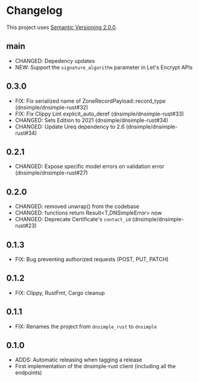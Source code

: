 # Changelog

This project uses [Semantic Versioning 2.0.0](http://semver.org/).

## main

- CHANGED: Depedency updates
- NEW: Support the `signature_algorithm` parameter in Let's Encrypt APIs

## 0.3.0

- FIX: Fix serialized name of ZoneRecordPayload::record_type (dnsimple/dnsimple-rust#32)
- FIX: Fix Clippy Lint explicit_auto_deref (dnsimple/dnsimple-rust#33)
- CHANGED: Sets Edition to 2021 (dnsimple/dnsimple-rust#34)
- CHANGED: Update Ureq dependency to 2.6 (dnsimple/dnsimple-rust#34)

## 0.2.1

- CHANGED: Expose specific model errors on validation error (dnsimple/dnsimple-rust#27)

## 0.2.0

- CHANGED: removed unwrap() from the codebase
- CHANGED: functions return Result<T,DNSimpleError> now
- CHANGED: Deprecate Certificate's `contact_id` (dnsimple/dnsimple-rust#23)

## 0.1.3

- FIX: Bug preventing authorized requests (POST, PUT, PATCH)

## 0.1.2

- FIX: Clippy, RustFmt, Cargo cleanup

## 0.1.1

- FIX: Renames the project from `dnsimple_rust` to `dnsimple`

## 0.1.0

- ADDS: Automatic releasing when tagging a release
- First implementation of the dnsimple-rust client (including all the endpoints)
